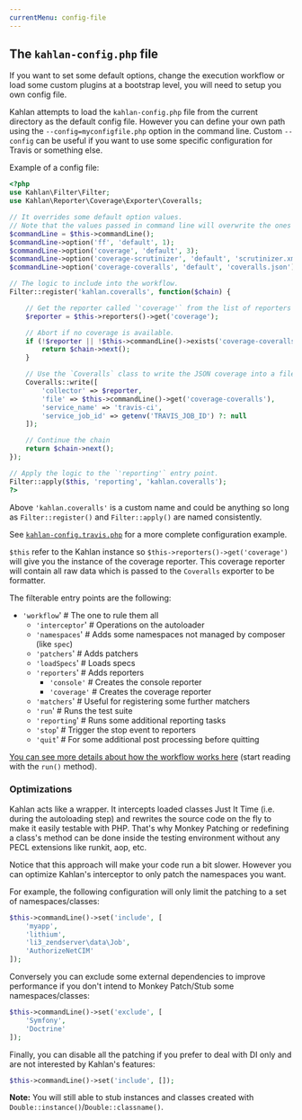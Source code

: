 ```yaml
---
currentMenu: config-file
---
```


## The `kahlan-config.php` file

If you want to set some default options, change the execution workflow or load some custom plugins at a bootstrap level, you will need to setup you own config file.

Kahlan attempts to load the `kahlan-config.php` file from the current directory as the default config file. However you can define your own path using the `--config=myconfigfile.php` option in the command line. Custom `--config` can be useful if you want to use some specific configuration for Travis or something else.

Example of a config file:

```php
<?php
use Kahlan\Filter\Filter;
use Kahlan\Reporter\Coverage\Exporter\Coveralls;

// It overrides some default option values.
// Note that the values passed in command line will overwrite the ones below.
$commandLine = $this->commandLine();
$commandLine->option('ff', 'default', 1);
$commandLine->option('coverage', 'default', 3);
$commandLine->option('coverage-scrutinizer', 'default', 'scrutinizer.xml');
$commandLine->option('coverage-coveralls', 'default', 'coveralls.json');

// The logic to include into the workflow.
Filter::register('kahlan.coveralls', function($chain) {

    // Get the reporter called `'coverage'` from the list of reporters
    $reporter = $this->reporters()->get('coverage');

    // Abort if no coverage is available.
    if (!$reporter || !$this->commandLine()->exists('coverage-coveralls')) {
        return $chain->next();
    }

    // Use the `Coveralls` class to write the JSON coverage into a file
    Coveralls::write([
        'collector' => $reporter,
        'file' => $this->commandLine()->get('coverage-coveralls'),
        'service_name' => 'travis-ci',
        'service_job_id' => getenv('TRAVIS_JOB_ID') ?: null
    ]);

    // Continue the chain
    return $chain->next();
});

// Apply the logic to the `'reporting'` entry point.
Filter::apply($this, 'reporting', 'kahlan.coveralls');
?>
```

Above `'kahlan.coveralls'` is a custom name and could be anything so long as `Filter::register()` and `Filter::apply()` are named consistently.

See [`kahlan-config.travis.php`](https://github.com/kahlan/kahlan/blob/3.1.14/kahlan-config.travis.php) for a more complete configuration example.

`$this` refer to the Kahlan instance so `$this->reporters()->get('coverage')` will give you the instance of the coverage reporter. This coverage reporter will contain all raw data which is passed to the `Coveralls` exporter to be formatter.

The filterable entry points are the following:

* `'workflow`'           # The one to rule them all
  * `'interceptor`'      # Operations on the autoloader
  * `'namespaces`'       # Adds some namespaces not managed by composer (like `spec`)
  * `'patchers`'         # Adds patchers
  * `'loadSpecs`'        # Loads specs
  * `'reporters`'        # Adds reporters
    * `'console'`        # Creates the console reporter
    * `'coverage'`       # Creates the coverage reporter
  * `'matchers`'         # Useful for registering some further matchers
  * `'run`'              # Runs the test suite
  * `'reporting`'        # Runs some additional reporting tasks
  * `'stop`'             # Trigger the stop event to reporters
  * `'quit`'             # For some additional post processing before quitting


[You can see more details about how the workflow works here](https://github.com/kahlan/kahlan/blob/master/src/Cli/Kahlan.php) (start reading with the `run()` method).

### Optimizations

Kahlan acts like a wrapper. It intercepts loaded classes Just It Time (i.e. during the autoloading step) and rewrites the source code on the fly to make it easily testable with PHP. That's why Monkey Patching or redefining a class's method can be done inside the testing environment without any PECL extensions like runkit, aop, etc.

Notice that this approach will make your code run a bit slower. However you can optimize Kahlan's interceptor to only patch the namespaces you want.

For example, the following configuration will only limit the patching to a set of namespaces/classes:

```php
$this->commandLine()->set('include', [
    'myapp',
    'lithium',
    'li3_zendserver\data\Job',
    'AuthorizeNetCIM'
]);
```

Conversely you can exclude some external dependencies to improve performance if you don't intend to Monkey Patch/Stub some namespaces/classes:

```php
$this->commandLine()->set('exclude', [
    'Symfony',
    'Doctrine'
]);
```

Finally, you can disable all the patching if you prefer to deal with DI only and are not interested by Kahlan's features:

```php
$this->commandLine()->set('include', []);
```
**Note:** You will still able to stub instances and classes created with `Double::instance()`/`Double::classname()`.
